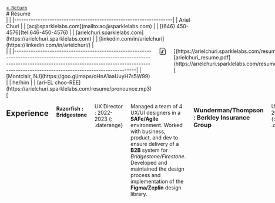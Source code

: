 </div>
<nav>
<a href="../index.html" class="headerlink"><code>&lt; Return</code></a>
<SCRIPT LANGUAGE="JavaScript">
user = '&#97;&#99;';
site = '&#115;&#112;&#97;&#114;&#107;&#108;&#101;&#108;&#97;&#98;&#115;&#46;&#99;&#111;&#109;';
document.write('<a class="headerlink" href=\"mailto:' + user + '@' + site + '\">');
document.write('<code>' + user + '@' + site + '</code></a>');
</SCRIPT> 
</nav>

<div class="container" markdown="1">
<div class="row" markdown="1">
# Résumé 
</div>
<div class="row" markdown="1" class="">
<div class="six columns" markdown="1">
|                                                                   |
|-------------------------------------------------------------------|
| Ariel Churi                                                       |
| [ac@sparklelabs.com](mailto:ac@sparklelabs.com)                    |
| [(646) 450-4576](tel:646-450-4576)                                |
| [arielchuri.sparklelabs.com](https://arielchuri.sparklelabs.com)  |
| [linkedin.com/in/arielchuri](https://linkedin.com/in/arielchuri/) |
</div>
<div class="six columns bottomspace" markdown="1">
 |                                                                                                                                                                                                                                           |
 |-------------------------------------------------------------------------------------------------------------------------------------------------------------------------------------------------------------------------------------------|
 | [Montclair, NJ](https://goo.gl/maps/oHnA1aaUuyH7s5W99)                                                                                                                                                                                    |
 | he/him                                                                                                                                                                                                                                    |
 | [ari-EL choo-REE](https://arielchuri.sparklelabs.com/resume/pronounce.mp3) [<img style="height:18px;width:18px;vertical-align:middle" src="resume/audio-document.svg"/>](https://arielchuri.sparklelabs.com/resume/pronounce.mp3)                |
 | [arielchuri_resume.pdf](https://arielchuri.sparklelabs.com/resume/arielchuri_resume.pdf) [<img style="height:18px;width:18px;vertical-align:middle" src="resume/pdf-file.svg">](https://arielchuri.sparklelabs.com/resume/arielchuri_resume.pdf) |
 | [github.com/arielchuri](https://github.com/arielchuri/)                                                                                                                                                                                   |
</div>
</div>
<div class="row" markdown="1">
<div class="twelve columns" markdown="1">

<!-- ## Summary -->
<!-- [TBD] -->

## Experience

#### Razorfish : Bridgestone

UX Director : 2022-2023
{: .daterange}

Managed a team of 4 UX/UI designers in a **SAFe/Agile** environment. Worked with business, product, and dev to ensure delivery of a **B2B** system for _Bridgestone/Firestone_. Developed and maintained the design process and implementation of the **Figma/Zeplin** design library.

### Wunderman/Thompson : Berkley Insurance Group

UX Lead : 2021-2022
{: .daterange}

Workshopped with the client and their customers to determine stakeholder needs. Conducted **interviews**, **competitive analysis**, and **content audit** for a website redesign. Created **user-journeys** and **jobs-to-be-done** framework. Worked with the SEO and data analytics team to ensure business objectives were met.

### Sotheby's

UX Lead : 2019-2021
{: .daterange}

I joined Sotheby’s as part of their digital transformation initiative. I led UX designers and collaborated with multiple product owners to merge the digital and live auctions. My team brought together **client-facing**, online auctions with **point-of-sale** and administrative interfaces in a unified **design system**. Research included **observation**, **design-thinking** workshops, and interviews.
{: .pagebreakafter}

### IBM

UX Lead : 2018-2019
{: .daterange}

I worked closely with IBM’s digital agency to create artifacts and experiences that included **touch interfaces** for editorial publishing and **mixed reality** experiences.
I held **workshops** with IBM's top clients, **rapid prototyped** with cardboard and code, and created **motion** **graphics** to model interactions.
I designed presentations to justify our work and get stakeholder buy-in.

### Unilever

UX Lead : 2017-2018
{: .daterange}

Supply-chain management moves from the sourcing of manufacturing ingredients to the store shelf. Unilever is exploring the use of **artificial intelligence** to manage this complex task. I interviewed people in the field and worked with the **AI** scientists to uncover where real value could be added into this system. Through an iterative process, I developed wireframes and UI designs for a real-world, AI supply-chain management **dashboard**.
   
### Amazon/Comixology

UX Director : 2015-2017
{: .daterange}

Led a team of UX practitioners and creatives to implement a series of feature improvements to the subscription, purchase, and library management that positively effected **user-satisfaction**.

Successfully designed and implemented the user account and library merge program required by the company's aquisition by Amazon.

#### Sparkle Labs

Partner : Ongoing
{: .daterange}

- Ideation and development of educational electronics kits.
- Instructional and package design.
- Sourcing, manufacturing, and factory visits.
- Consulting and prototyping of hardware and software applications for Starcom Mediavest, Faith Popcorn, Kid Robot, Kill Screen, MoMA, Mattel, Hasbro.
- Writing articles for Make Magazine.

#### Parsons, The New School for Design
Professor : Ongoing
{: .daterange}

Teaching and designing courses for undergraduate and graduate students.

- **Design Research Methodology**: Introduce research and design methodologies. Apply the different techniques in a series of projects, engaging both users and experts.
- **Visual & Information Design**: Explore the fundamentals of visual communication and typography.
- **Creative Computing / Web Design**: Introduce core concepts and design patterns of programming through front end web development.
- **Physical Computing**: Create and program embedded hardware systems. Design, prototype, and test a physical interfaces.
<!-- {: .pagebreakafter} -->

#### Other Clients

[Wunderman Thompson](https://www.wundermanthompson.com/),
[Havas Creative](https://havascreative.com/),
[MoMA](https://www.moma.org/),
[Samsung](https://www.samsung.com/us/),
[Calvin Klein](https://www.calvinklein.us/),
[Morgan Stanley](https://www.morganstanley.com/),
[Ogilvy](https://www.ogilvy.com/),
[Razorfish](https://www.razorfish.com/)

## Education

- **MFA:** Interactive Telecommunications Program, New York University, NYC
- **BA:** Printmaking, University of the Arts, Philadelphia

## Recognition 

- *Guest Speaker on Design Thinking*, *Eurobest Conference*, Lisbon, Portugal, 2011
- *Gallery Hanahou solo show*, New York, New York, 2010
- *The 2nd Art and Science International Exhibition and Symposium*, Beijing, China, 2006
- *Contributor*, *Make Magazine*, 2005 - 2010
- *Gwang Ju Design Biennale*, Gwang Ju, Korea, 2005
- *American Institute of Graphic Arts*, *Design Ranch workshop*, 2005
- *New Product Showcase*, *Compact-Impact/TKNY*, New York, NY, 2004
- *Ubiquitous Computing Conference*, Seattle, WA, 2003

</div>
</div>
